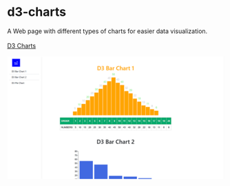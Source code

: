 # d3-charts
A Web page with different types of charts for easier data visualization.
<br><br>
<a href="https://dobarbrend.github.io/d3-charts/" target="_blank">D3 Charts</a>
<br><br>
<img src="https://github.com/DobarBREND/d3-charts/blob/main/d3-charts.PNG" alt="D3 Charts">
